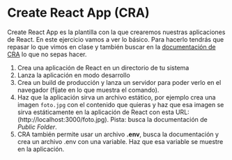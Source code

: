 # Create React App (CRA)

Create React App es la plantilla con la que crearemos nuestras aplicaciones de React. En este ejercicio vamos a ver lo básico. Para hacerlo tendrás que repasar lo que vimos en clase y también buscar en la [documentación de CRA](https://create-react-app.dev/docs/getnpomting-started) lo que no sepas hacer.

1. Crea una aplicación de React en un directorio de tu sistema
2. Lanza la aplicación en modo desarrollo
3. Crea un build de producción y lanza un servidor para poder verlo en el navegador (fíjate en lo que muestra el comando).
4. Haz que la aplicación sirva un archivo estático, por ejemplo crea una imagen `foto.jpg` con el contenido que quieras y haz que esa imagen se sirva estáticamente en la aplicación de React con esta URL: (http://localhost:3000/foto.jpg). Pista: busca la documentación de _Public Folder_.
5. CRA también permite usar un archivo **.env**, busca la documentación y crea un archivo .env con una variable. Haz que esa variable se muestre en la aplicación.
